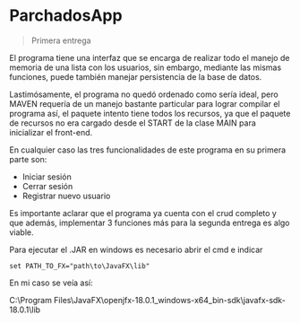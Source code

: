 # ParchadosApp

> Primera entrega

El programa tiene una interfaz que se encarga de realizar todo el manejo de memoria de una lista con los usuarios, sin embargo,
mediante las mismas funciones, puede también manejar persistencia de la base de datos.

Lastimósamente, el programa no quedó ordenado como sería ideal, pero MAVEN requería de un manejo bastante particular para lograr compilar el programa
así, el paquete intento tiene todos los recursos, ya que el paquete de recursos no era cargado desde el START de la clase MAIN para inicializar el front-end.

En cualquier caso las tres funcionalidades de este programa en su primera parte son:
- Iniciar sesión
- Cerrar sesión
- Registrar nuevo usuario

Es importante aclarar que el programa ya cuenta con el crud completo y que además, implementar 3 funciones más para la segunda entrega es algo viable.

Para ejecutar el .JAR en windows es necesario abrir el cmd e indicar


```
set PATH_TO_FX="path\to\JavaFX\lib"
```

En mi caso se veía así: 

C:\Program Files\JavaFX\openjfx-18.0.1_windows-x64_bin-sdk\javafx-sdk-18.0.1\lib